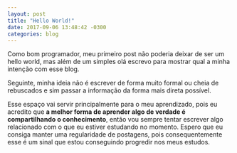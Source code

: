 ```yaml
---
layout: post
title: "Hello World!"
date: 2017-09-06 13:48:42 -0300
categories: blog
---
```

Como bom programador, meu primeiro post não poderia deixar de ser um hello world, mas além de um simples olá escrevo para mostrar qual a minha intenção com esse blog.

Seguinte, minha ideia não é escrever de forma muito formal ou cheia de rebuscados e sim passar a informação da forma mais direta possível.

Esse espaço vai servir principalmente para o meu aprendizado, pois eu acredito que **a melhor forma de aprender algo de verdade é compartilhando o conhecimento**, então vou sempre tentar escrever algo relacionado com o que eu estiver estudando no momento. Espero que eu consiga manter uma regularidade de postagens, pois consequentemente esse é um sinal que estou conseguindo progredir nos meus estudos.
